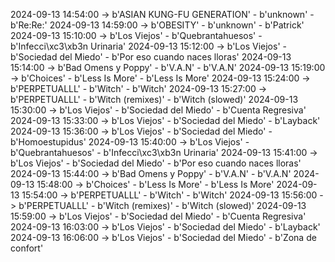 2024-09-13 14:54:00 -> b'ASIAN KUNG-FU GENERATION' - b'unknown' - b'Re:Re:'
2024-09-13 14:59:00 -> b'OBESITY' - b'unknown' - b'Patrick'
2024-09-13 15:10:00 -> b'Los Viejos' - b'Quebrantahuesos' - b'Infecci\xc3\xb3n Urinaria'
2024-09-13 15:12:00 -> b'Los Viejos' - b'Sociedad del Miedo' - b'Por eso cuando naces lloras'
2024-09-13 15:14:00 -> b'Bad Omens y Poppy' - b'V.A.N' - b'V.A.N'
2024-09-13 15:19:00 -> b'Choices' - b'Less Is More' - b'Less Is More'
2024-09-13 15:24:00 -> b'PERPETUALLL' - b'Witch' - b'Witch'
2024-09-13 15:27:00 -> b'PERPETUALLL' - b'Witch (remixes)' - b'Witch (slowed)'
2024-09-13 15:30:00 -> b'Los Viejos' - b'Sociedad del Miedo' - b'Cuenta Regresiva'
2024-09-13 15:33:00 -> b'Los Viejos' - b'Sociedad del Miedo' - b'Layback'
2024-09-13 15:36:00 -> b'Los Viejos' - b'Sociedad del Miedo' - b'Homoestupidus'
2024-09-13 15:40:00 -> b'Los Viejos' - b'Quebrantahuesos' - b'Infecci\xc3\xb3n Urinaria'
2024-09-13 15:41:00 -> b'Los Viejos' - b'Sociedad del Miedo' - b'Por eso cuando naces lloras'
2024-09-13 15:44:00 -> b'Bad Omens y Poppy' - b'V.A.N' - b'V.A.N'
2024-09-13 15:48:00 -> b'Choices' - b'Less Is More' - b'Less Is More'
2024-09-13 15:54:00 -> b'PERPETUALLL' - b'Witch' - b'Witch'
2024-09-13 15:56:00 -> b'PERPETUALLL' - b'Witch (remixes)' - b'Witch (slowed)'
2024-09-13 15:59:00 -> b'Los Viejos' - b'Sociedad del Miedo' - b'Cuenta Regresiva'
2024-09-13 16:03:00 -> b'Los Viejos' - b'Sociedad del Miedo' - b'Layback'
2024-09-13 16:06:00 -> b'Los Viejos' - b'Sociedad del Miedo' - b'Zona de confort'
